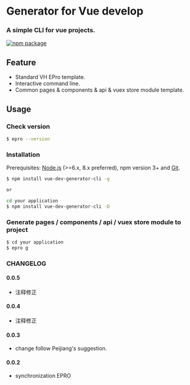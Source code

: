 # Generator for Vue develop

### A simple CLI for vue projects.

<!-- badges section. -->

[![npm package](https://cn.vuejs.org/images/logo.png)](https://github.com/vuejs/vue-cli)

## Feature

* Standard VH EPro template.
* Interactive command line.
* Common pages & components & api & vuex store module template.
<!-- * Support [prettier-eslint](https://github.com/prettier/prettier-eslint) -->

## Usage

### Check version

```bash
$ epro --version
```

### Installation

Prerequisites: [Node.js](https://nodejs.org/en/) (>=6.x, 8.x preferred), npm
version 3+ and [Git](https://git-scm.com/).

```bash
$ npm install vue-dev-generator-cli -g

or

cd your application
$ npm install vue-dev-generator-cli -D

```

### Generate pages / components / api / vuex store module to project

```bash
$ cd your application
$ epro g
```

### CHANGELOG

#### 0.0.5
* 注释修正

#### 0.0.4
* 注释修正

#### 0.0.3
* change follow Peijiang's suggestion.

#### 0.0.2
* synchronization EPRO
